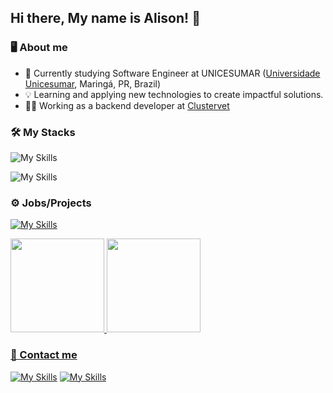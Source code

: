 ## Hi there, My name is Alison! 👋

### 🖥️ About me

- 🎒 Currently studying Software Engineer at UNICESUMAR ([Universidade Unicesumar](https://www.unicesumar.edu.br/home/), Maringá, PR, Brazil)
- 💡 Learning and applying new technologies to create impactful solutions.
- 👨‍💻 Working as a backend developer at [Clustervet](https://www.linkedin.com/company/cluster-vet/about/)

### 🛠 My Stacks
![My Skills](https://skillicons.dev/icons?i=html,css,ts,js,cpp,java,mongodb,mysql,nestjs,laravel,php,vue)

![My Skills](https://skillicons.dev/icons?i=docker,git,gitlab,vscode,idea,figma,postman)

### ⚙ Jobs/Projects
[![My Skills](https://skillicons.dev/icons?i=github)](https://github.com/alison-luiz?tab=repositories)

<div>
<a href="https://github.com/alison-luiz/">
  <img height="150em" src="https://github-readme-stats.vercel.app/api?username=alison-luiz&hide=stars&count_private=true&theme=dracula">
  <img height="150em" src="https://github-readme-stats.vercel.app/api/top-langs/?username=alison-luiz&theme=dracula&layout=compact&count_private=true">
</div>

### 📩 Contact me
[![My Skills](https://skillicons.dev/icons?i=instagram)](https://www.instagram.com/_alisonluiz_/) [![My Skills](https://skillicons.dev/icons?i=linkedin)](https://www.linkedin.com/in/alison-luiz/)
